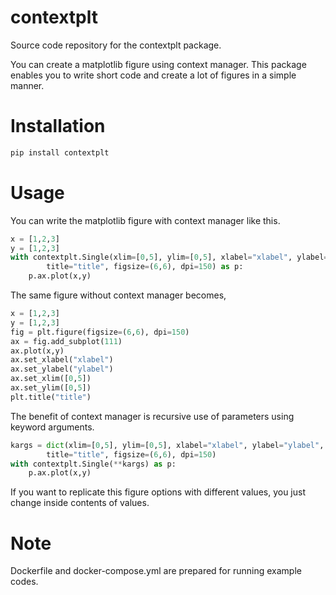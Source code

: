 # contextplt
Source code repository for the contextplt package.

You can create a matplotlib figure using context manager. 
This package enables you to write short code and 
create a lot of figures in a simple manner. 

# Installation 
```bash
pip install contextplt
```

# Usage
You can write the matplotlib figure with context manager like this. 
```python
x = [1,2,3]
y = [1,2,3]
with contextplt.Single(xlim=[0,5], ylim=[0,5], xlabel="xlabel", ylabel="ylabel",
        title="title", figsize=(6,6), dpi=150) as p:
    p.ax.plot(x,y)
```

The same figure without context manager becomes,
```python
x = [1,2,3]
y = [1,2,3]
fig = plt.figure(figsize=(6,6), dpi=150)
ax = fig.add_subplot(111)
ax.plot(x,y)
ax.set_xlabel("xlabel")
ax.set_ylabel("ylabel")
ax.set_xlim([0,5])
ax.set_ylim([0,5])
plt.title("title")
```

The benefit of context manager is recursive use of parameters using keyword arguments.
```python
kargs = dict(xlim=[0,5], ylim=[0,5], xlabel="xlabel", ylabel="ylabel",
        title="title", figsize=(6,6), dpi=150)
with contextplt.Single(**kargs) as p:
    p.ax.plot(x,y)
```
If you want to replicate this figure options with different values, you just change inside contents of values.

# Note 
Dockerfile and docker-compose.yml are prepared for running example codes.


